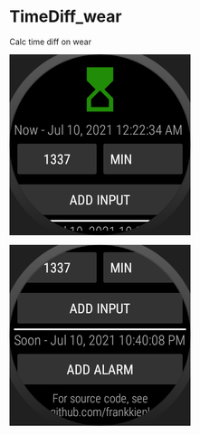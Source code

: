 # TimeDiff_wear
Calc time diff on wear

![screenshot 1](https://github.com/frankkienl/TimeDiff_wear/raw/master/Screenshot_1625869910.png "screenshot 1")

![screenshot 2](https://github.com/frankkienl/TimeDiff_wear/raw/master/Screenshot_1625869945.png "screenshot 2")
